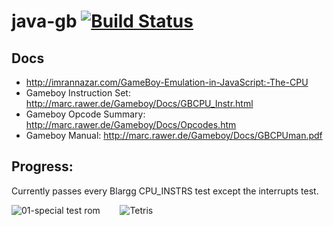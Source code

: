 # java-gb [![Build Status](https://travis-ci.org/pmcanseco/java-gb.png?branch=master)](https://travis-ci.org/pmcanseco/java-gb)

## Docs
 * http://imrannazar.com/GameBoy-Emulation-in-JavaScript:-The-CPU
 * Gameboy Instruction Set: http://marc.rawer.de/Gameboy/Docs/GBCPU_Instr.html
 * Gameboy Opcode Summary: http://marc.rawer.de/Gameboy/Docs/Opcodes.htm
 * Gameboy Manual: http://marc.rawer.de/Gameboy/Docs/GBCPUman.pdf


## Progress:
Currently passes every Blargg CPU_INSTRS test except the interrupts test.

![01-special test rom](https://i.imgur.com/Z812jvX.png)&nbsp;&nbsp;&nbsp;&nbsp;&nbsp;&nbsp;&nbsp;&nbsp;![Tetris](https://i.imgur.com/IZtzEQS.png)
